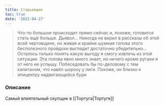 ```yaml
---
title: Старьевщик
toc: true
date: '2022-04-27'
---
```

>Что-то большое происходит прямо сейчас и, похоже, готовится стать ещё больше. Дьявол... Никогда не верил в рассказы об этой всей чертовщине, но живая и крайне шумная голова этого бесполезного пройдохи выглядит достаточно убедительно... Осталось только понять какую выгоду я смогу извлечь из этой ситуации. Эта голова явно много знает, но ничего кроме ругани я от него не услышу. Побеседовать бы по-деловому с тем капитаном, что навёл шороху у лиги. Похоже, он близко к эпицентру надвигающейся бури

### Описание
Самый влиятельный скупщик в [[Тортуга|Тортуге]]